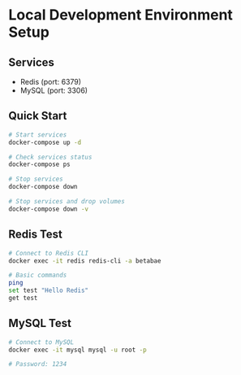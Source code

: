 # Local Development Environment Setup

## Services

- Redis (port: 6379)
- MySQL (port: 3306)

## Quick Start

```bash
# Start services
docker-compose up -d

# Check services status
docker-compose ps

# Stop services
docker-compose down

# Stop services and drop volumes
docker-compose down -v
```

## Redis Test

```bash
# Connect to Redis CLI
docker exec -it redis redis-cli -a betabae

# Basic commands
ping
set test "Hello Redis"
get test
```

## MySQL Test

```bash
# Connect to MySQL
docker exec -it mysql mysql -u root -p

# Password: 1234
```
